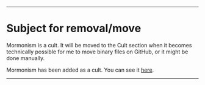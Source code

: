 
***

# Subject for removal/move

Mormonism is a cult. It will be moved to the Cult section when it becomes technically possible for me to move binary files on GitHub, or it might be done manually.

Mormonism has been added as a cult. You can see it [here](/SNU_Beliefs/!Cults/Mormonism/).

***
